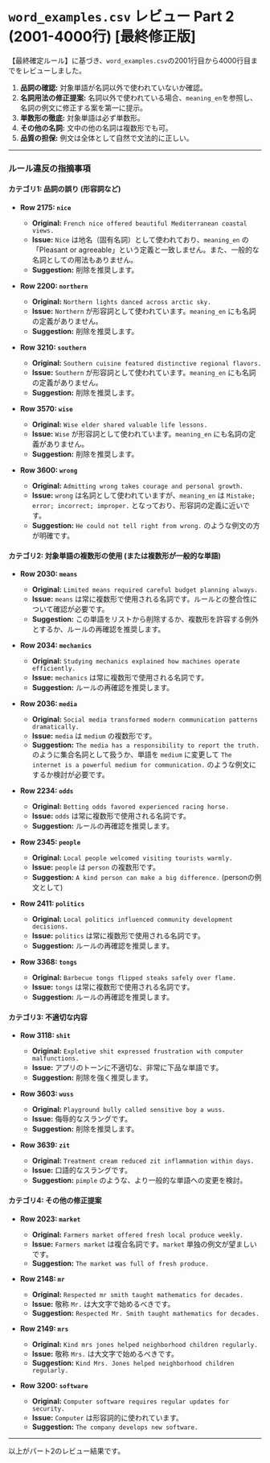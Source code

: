 # `word_examples.csv` レビュー Part 2 (2001-4000行) [最終修正版]

【最終確定ルール】に基づき、`word_examples.csv`の2001行目から4000行目までをレビューしました。

1.  **品詞の確認:** 対象単語が名詞以外で使われていないか確認。
2.  **名詞用法の修正提案:** 名詞以外で使われている場合、`meaning_en`を参照し、名詞の例文に修正する案を第一に提示。
3.  **単数形の徹底:** 対象単語は必ず単数形。
4.  **その他の名詞:** 文中の他の名詞は複数形でも可。
5.  **品質の担保:** 例文は全体として自然で文法的に正しい。

---

### ルール違反の指摘事項

#### カテゴリ1: 品詞の誤り (形容詞など)

- **Row 2175: `nice`**
  - **Original:** `French nice offered beautiful Mediterranean coastal views.`
  - **Issue:** `Nice` は地名（固有名詞）として使われており、`meaning_en` の「Pleasant or agreeable」という定義と一致しません。また、一般的な名詞としての用法もありません。
  - **Suggestion:** 削除を推奨します。

- **Row 2200: `northern`**
  - **Original:** `Northern lights danced across arctic sky.`
  - **Issue:** `Northern` が形容詞として使われています。`meaning_en` にも名詞の定義がありません。
  - **Suggestion:** 削除を推奨します。

- **Row 3210: `southern`**
  - **Original:** `Southern cuisine featured distinctive regional flavors.`
  - **Issue:** `Southern` が形容詞として使われています。`meaning_en` にも名詞の定義がありません。
  - **Suggestion:** 削除を推奨します。

- **Row 3570: `wise`**
  - **Original:** `Wise elder shared valuable life lessons.`
  - **Issue:** `Wise` が形容詞として使われています。`meaning_en` にも名詞の定義がありません。
  - **Suggestion:** 削除を推奨します。

- **Row 3600: `wrong`**
  - **Original:** `Admitting wrong takes courage and personal growth.`
  - **Issue:** `wrong` は名詞として使われていますが、`meaning_en` は `Mistake; error; incorrect; improper.` となっており、形容詞の定義に近いです。
  - **Suggestion:** `He could not tell right from wrong.` のような例文の方が明確です。

#### カテゴリ2: 対象単語の複数形の使用 (または複数形が一般的な単語)

- **Row 2030: `means`**
  - **Original:** `Limited means required careful budget planning always.`
  - **Issue:** `means` は常に複数形で使用される名詞です。ルールとの整合性について確認が必要です。
  - **Suggestion:** この単語をリストから削除するか、複数形を許容する例外とするか、ルールの再確認を推奨します。

- **Row 2034: `mechanics`**
  - **Original:** `Studying mechanics explained how machines operate efficiently.`
  - **Issue:** `mechanics` は常に複数形で使用される名詞です。
  - **Suggestion:** ルールの再確認を推奨します。

- **Row 2036: `media`**
  - **Original:** `Social media transformed modern communication patterns dramatically.`
  - **Issue:** `media` は `medium` の複数形です。
  - **Suggestion:** `The media has a responsibility to report the truth.` のように集合名詞として扱うか、単語を `medium` に変更して `The internet is a powerful medium for communication.` のような例文にするか検討が必要です。

- **Row 2234: `odds`**
  - **Original:** `Betting odds favored experienced racing horse.`
  - **Issue:** `odds` は常に複数形で使用される名詞です。
  - **Suggestion:** ルールの再確認を推奨します。

- **Row 2345: `people`**
  - **Original:** `Local people welcomed visiting tourists warmly.`
  - **Issue:** `people` は `person` の複数形です。
  - **Suggestion:** `A kind person can make a big difference.` (personの例文として)

- **Row 2411: `politics`**
  - **Original:** `Local politics influenced community development decisions.`
  - **Issue:** `politics` は常に複数形で使用される名詞です。
  - **Suggestion:** ルールの再確認を推奨します。

- **Row 3368: `tongs`**
  - **Original:** `Barbecue tongs flipped steaks safely over flame.`
  - **Issue:** `tongs` は常に複数形で使用される名詞です。
  - **Suggestion:** ルールの再確認を推奨します。

#### カテゴリ3: 不適切な内容

- **Row 3118: `shit`**
  - **Original:** `Expletive shit expressed frustration with computer malfunctions.`
  - **Issue:** アプリのトーンに不適切な、非常に下品な単語です。
  - **Suggestion:** 削除を強く推奨します。

- **Row 3603: `wuss`**
  - **Original:** `Playground bully called sensitive boy a wuss.`
  - **Issue:** 侮辱的なスラングです。
  - **Suggestion:** 削除を推奨します。

- **Row 3639: `zit`**
  - **Original:** `Treatment cream reduced zit inflammation within days.`
  - **Issue:** 口語的なスラングです。
  - **Suggestion:** `pimple` のような、より一般的な単語への変更を検討。

#### カテゴリ4: その他の修正提案

- **Row 2023: `market`**
  - **Original:** `Farmers market offered fresh local produce weekly.`
  - **Issue:** `Farmers market` は複合名詞です。`market` 単独の例文が望ましいです。
  - **Suggestion:** `The market was full of fresh produce.`

- **Row 2148: `mr`**
  - **Original:** `Respected mr smith taught mathematics for decades.`
  - **Issue:** 敬称 `Mr.` は大文字で始めるべきです。
  - **Suggestion:** `Respected Mr. Smith taught mathematics for decades.`

- **Row 2149: `mrs`**
  - **Original:** `Kind mrs jones helped neighborhood children regularly.`
  - **Issue:** 敬称 `Mrs.` は大文字で始めるべきです。
  - **Suggestion:** `Kind Mrs. Jones helped neighborhood children regularly.`

- **Row 3200: `software`**
  - **Original:** `Computer software requires regular updates for security.`
  - **Issue:** `Computer` は形容詞的に使われています。
  - **Suggestion:** `The company develops new software.`

---

以上がパート2のレビュー結果です。
